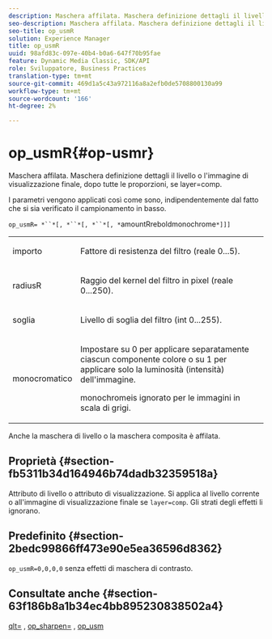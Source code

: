```yaml
---
description: Maschera affilata. Maschera definizione dettagli il livello o l'immagine di visualizzazione finale, dopo tutte le proporzioni, se layer=comp.
seo-description: Maschera affilata. Maschera definizione dettagli il livello o l'immagine di visualizzazione finale, dopo tutte le proporzioni, se layer=comp.
seo-title: op_usmR
solution: Experience Manager
title: op_usmR
uuid: 98afd83c-097e-40b4-b0a6-647f70b95fae
feature: Dynamic Media Classic, SDK/API
role: Sviluppatore, Business Practices
translation-type: tm+mt
source-git-commit: 469d1a5c43a972116a8a2efb0de5708800130a99
workflow-type: tm+mt
source-wordcount: '166'
ht-degree: 2%

---
```



# op_usmR{#op-usmr}

Maschera affilata. Maschera definizione dettagli il livello o l&#39;immagine di visualizzazione finale, dopo tutte le proporzioni, se layer=comp.

I parametri vengono applicati così come sono, indipendentemente dal fatto che si sia verificato il campionamento in basso.

`op_usmR= *``*[, *``*[, *``*[, *`amountRreboldmonochrome`*]]]`

<table id="simpletable_0697E3BCB45F41C494D93A6017ADD2BF"> 
 <tr class="strow"> 
  <td class="stentry"> <p><span class="codeph"><span class="varname"> importo</span></span> </p></td> 
  <td class="stentry"> <p>Fattore di resistenza del filtro (reale 0...5). </p></td> 
 </tr> 
 <tr class="strow"> 
  <td class="stentry"> <p><span class="codeph"><span class="varname"> radiusR</span></span> </p></td> 
  <td class="stentry"> <p>Raggio del kernel del filtro in pixel (reale 0...250). </p></td> 
 </tr> 
 <tr class="strow"> 
  <td class="stentry"> <p><span class="codeph"><span class="varname"> soglia</span></span> </p></td> 
  <td class="stentry"> <p>Livello di soglia del filtro (int 0...255). </p></td> 
 </tr> 
 <tr class="strow"> 
  <td class="stentry"> <p><span class="codeph"><span class="varname"> monocromatico</span></span> </p></td> 
  <td class="stentry"> <p>Impostare su 0 per applicare separatamente ciascun componente colore o su 1 per applicare solo la luminosità (intensità) dell'immagine. </p> <p><span class="codeph"> <span class="varname"> </span></span> monochromeis ignorato per le immagini in scala di grigi. </p> </td> 
 </tr> 
</table>

Anche la maschera di livello o la maschera composita è affilata.

## Proprietà {#section-fb5311b34d164946b74dadb32359518a}

Attributo di livello o attributo di visualizzazione. Si applica al livello corrente o all&#39;immagine di visualizzazione finale se `layer=comp`. Gli strati degli effetti li ignorano.

## Predefinito {#section-2bedc99866ff473e90e5ea36596d8362}

`op_usmR=0,0,0,0` senza effetti di maschera di contrasto.

## Consultate anche {#section-63f186b8a1b34ec4bb895230838502a4}

[qlt=](../../../../../is-api/http-ref/image-serving-api-ref/c-http-protocol-reference/c-command-reference/r-is-http-qlt.md#reference-f69ed0758c784b0385d979820546d352) ,  [op_sharpen=](../../../../../is-api/http-ref/image-serving-api-ref/c-http-protocol-reference/c-command-reference/r-op-sharpen.md#reference-c32573230c6140f883efdaa201ea8541) ,  [op_usm](../../../../../is-api/http-ref/image-serving-api-ref/c-http-protocol-reference/c-command-reference/r-op-usm.md#reference-51ac75adadfe4346ab60953192d0a1aa)
